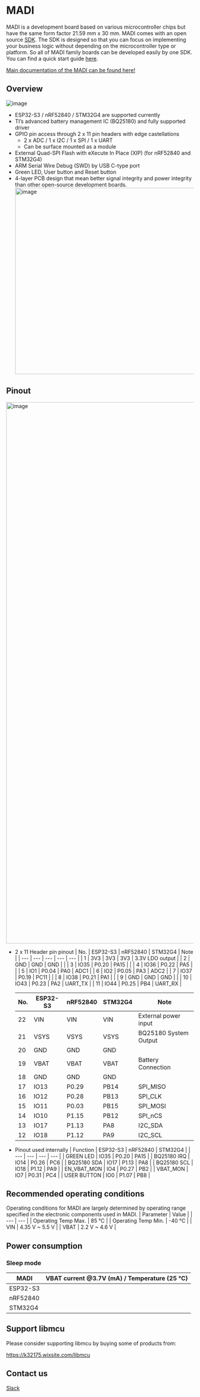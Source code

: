 # MADI

MADI is a development board based on various microcontroller chips but have the same form factor 21.59 mm x 30 mm. MADI comes with an open source [SDK](https://github.com/libmcu/madi). The SDK is designed so that you can focus on implementing your business logic without depending on the microcontroller type or platform. So all of MADI family boards can be developed easily by one SDK. You can find a quick start guide [here](https://docs.libmcu.org/quickstart).

[Main documentation of the MADI can be found here!](https://docs.libmcu.org/boards/libmcu.html)

## Overview
![image](https://user-images.githubusercontent.com/20197999/218473752-cf4155c1-084b-4cd4-ba1b-d018b4e2ab4f.png)

- ESP32-S3 / nRF52840 / STM32G4 are supported currently
- TI’s advanced battery management IC (BQ25180) and fully supported driver
- GPIO pin access through 2 x 11 pin headers with edge castellations
    - 2 x ADC / 1 x I2C / 1 x SPI / 1 x UART
    - Can be surface mounted as a module
- External Quad-SPI Flash with eXecute In Place (XIP) (for nRF52840 and STM32G4)
- ARM Serial Wire Debug (SWD) by USB C-type port
- Green LED, User button and Reset button
- 4-layer PCB design that mean better signal integrity and power integrity than other open-source development boards.
    <img width="500" alt="image" src="https://user-images.githubusercontent.com/20197999/218952542-a1177f72-08df-4d98-9c2b-1c9091225d1d.png">


## Pinout
<img width="1452" alt="image" src="https://user-images.githubusercontent.com/20197999/219049675-53acff68-352b-46b8-b291-0f53eb272fa5.png">


- 2 x 11 Header pin pinout
    | No. | ESP32-S3 | nRF52840 | STM32G4 | Note |
    | --- | --- | --- | --- | --- |
    | 1 | 3V3 | 3V3 | 3V3 | 3.3V LDO output |
    | 2 | GND | GND | GND |  |
    | 3 | IO35 | P0.20 | PA15 |  |
    | 4 | IO36 | P0.22 | PA5 |  |
    | 5 | IO1 | P0.04 | PA0 | ADC1 |
    | 6 | IO2 | P0.05 | PA3 | ADC2 |
    | 7 | IO37 | P0.19 | PC11 |  |
    | 8 | IO38 | P0.21 | PA1 |  |
    | 9 | GND | GND | GND |  |
    | 10 | IO43 | P0.23 | PA2 | UART_TX |
    | 11 | IO44 | P0.25 | PB4 | UART_RX |

    | No. | ESP32-S3 | nRF52840 | STM32G4 | Note |
    | --- | --- | --- | --- | --- |
    | 22 | VIN | VIN | VIN | External power input |
    | 21 | VSYS | VSYS | VSYS | BQ25180 System Output |
    | 20 | GND | GND | GND |  |
    | 19 | VBAT | VBAT | VBAT | Battery Connection |
    | 18 | GND | GND | GND |  |
    | 17 | IO13 | P0.29 | PB14 | SPI_MISO |
    | 16 | IO12 | P0.28 | PB13 | SPI_CLK |
    | 15 | IO11 | P0.03 | PB15 | SPI_MOSI |
    | 14 | IO10 | P1.15 | PB12 | SPI_nCS |
    | 13 | IO17 | P1.13 | PA8 | I2C_SDA |
    | 12 | IO18 | P1.12 | PA9 | I2C_SCL |
 
- Pinout used internally
    | Function | ESP32-S3 | nRF52840 | STM32G4 |
    | --- | --- | --- | --- |
    | GREEN LED | IO35 | P0.20 | PA15 |
    | BQ25180 IRQ | IO14 | P0.26 | PC6 |
    | BQ25180 SDA | IO17 | P1.13 | PA8 |
    | BQ25180 SCL | IO18 | P1.12 | PA9 |
    | EN_VBAT_MON | IO4 | P0.27 | PB2 |
    | VBAT_MON | IO7 | P0.31 | PC4 |
    | USER BUTTON | IO0 | P1.07 | PB8 |

## Recommended operating conditions

Operating conditions for MADI are largely determined by operating range specified in the electronic components used in MADI.
| Parameter | Value |
| --- | --- |
| Operating Temp Max. | 85 °C |
| Operating Temp Min. | -40 °C |
| VIN | 4.35 V ~ 5.5 V |
| VBAT | 2.2 V ~ 4.6 V |

## Power consumption

### Sleep mode

| MADI | VBAT current @3.7V (mA) / Temperature (25 °C) |
| --- | --- |
| ESP32-S3 |  |
| nRF52840 |  |
| STM32G4 |  |

## Support libmcu

Please consider supporting libmcu by buying some of products from:

https://k32175.wixsite.com/libmcu

## Contact us

[Slack](https://libmcu.slack.com/)
